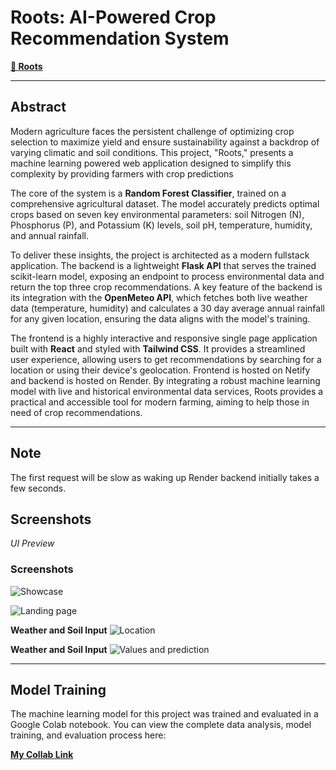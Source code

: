 # Roots: AI-Powered Crop Recommendation System
**[🔗 Roots](rootssss.netlify.app/ )** 


---



## Abstract



Modern agriculture faces the persistent challenge of optimizing crop selection to maximize yield and ensure sustainability against a backdrop of varying climatic and soil conditions. This project, "Roots," presents a machine learning powered web application designed to simplify this complexity by providing farmers with crop predictions

The core of the system is a **Random Forest Classifier**, trained on a comprehensive agricultural dataset. The model accurately predicts optimal crops based on seven key environmental parameters: soil Nitrogen (N), Phosphorus (P), and Potassium (K) levels, soil pH, temperature, humidity, and annual rainfall.



To deliver these insights, the project is architected as a modern fullstack application. The backend is a lightweight **Flask API** that serves the trained scikit-learn model, exposing an endpoint to process environmental data and return the top three crop recommendations. A key feature of the backend is its integration with the **OpenMeteo API**, which fetches both live weather data (temperature, humidity) and calculates a 30 day average annual rainfall for any given location, ensuring the data aligns with the model's training.



The frontend is a highly interactive and responsive single page application built with **React** and styled with **Tailwind CSS**. It provides a streamlined user experience, allowing users to get recommendations by searching for a location or using their device's geolocation. Frontend is hosted on Netify and backend is hosted on Render. By integrating a robust machine learning model with live and historical environmental data services, Roots provides a practical and accessible tool for modern farming, aiming to help those in need of crop recommendations.



---

## Note

The first request will be slow as waking up Render backend initially takes a few seconds.



## Screenshots



*UI Preview*

### Screenshots

![Showcase](<img width="1920" height="1080" alt="Image" src="https://github.com/user-attachments/assets/fd1e8014-e6d6-4887-8f11-77942582513c" />)

![Landing page](<img width="1920" height="1080" alt="Image" src="https://github.com/user-attachments/assets/395c067d-7ebd-48fe-88b0-8beebc0b66d0" />)

**Weather and Soil Input**
![Location](<img width="1920" height="1080" alt="Image" src="https://github.com/user-attachments/assets/54d412ad-a259-46bd-9540-c2d2814e4198" />)

**Weather and Soil Input**
![Values and prediction](<img width="1920" height="1080" alt="Image" src="https://github.com/user-attachments/assets/af6213a4-0878-4ed3-ae4a-520c5170783a" />)

---



## Model Training



The machine learning model for this project was trained and evaluated in a Google Colab notebook. You can view the complete data analysis, model training, and evaluation process here:



**[My Collab Link](https://colab.research.google.com/drive/1rRuLAL7JmfPHX_4VJgnyz2bjmBmZcpVS?usp=sharing)**
